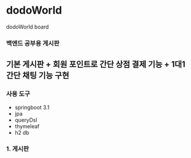 # dodoWorld
dodoWorld board
### 백엔드 공부용 게시판
## 기본 게시판 + 회원 포인트로 간단 상점 결제 기능 + 1대1 간단 채팅 기능 구현

### 사용 도구
- springboot 3.1
- jpa
- queryDsl
- thymeleaf
- h2 db

### 1. 게시판
